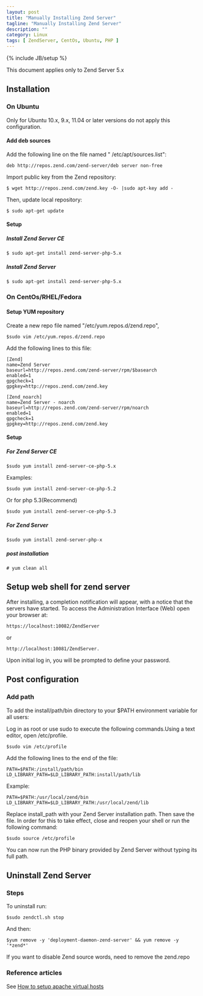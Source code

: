 ```yaml
---
layout: post
title: "Manually Installing Zend Server"
tagline: "Manually Installing Zend Server"
description: ""
category: Linux 
tags: [ ZendServer, CentOs, Ubuntu, PHP ]
---
```

{% include JB/setup %}

This document applies only to Zend Server 5.x
 
## Installation 

### On Ubuntu

Only for Ubuntu 10.x, 9.x, 11.04 or later versions do not apply this configuration.

#### Add deb sources 

Add the following line on the file named " /etc/apt/sources.list":

	deb http://repos.zend.com/zend-server/deb server non-free


Import public key from the Zend repository:

	$ wget http://repos.zend.com/zend.key -O- |sudo apt-key add -

Then, update local repository:

	$ sudo apt-get update


#### Setup

##### Install Zend Server CE

	$ sudo apt-get install zend-server-php-5.x

##### Install Zend Server


	$ sudo apt-get install zend-server-php-5.x

### On CentOs/RHEL/Fedora

#### Setup YUM repository

Create a new repo file named "/etc/yum.repos.d/zend.repo",
	
	$sudo vim /etc/yum.repos.d/zend.repo
	
Add the following lines to this file:

	[Zend]
	name=Zend Server
	baseurl=http://repos.zend.com/zend-server/rpm/$basearch
	enabled=1
	gpgcheck=1
	gpgkey=http://repos.zend.com/zend.key

	[Zend_noarch]
	name=Zend Server - noarch
	baseurl=http://repos.zend.com/zend-server/rpm/noarch
	enabled=1
	gpgcheck=1
	gpgkey=http://repos.zend.com/zend.key


#### Setup

##### For Zend Server CE

	$sudo yum install zend-server-ce-php-5.x

Examples:

	$sudo yum install zend-server-ce-php-5.2

Or for php 5.3(Recommend)

	$sudo yum install zend-server-ce-php-5.3


##### For Zend Server  


	$sudo yum install zend-server-php-x

##### post installation

	# yum clean all

## Setup web shell for zend server

After installing, a completion notification will appear, with a notice that the servers have started. To access the Administration Interface (Web) open your browser at:
 
	https://localhost:10082/ZendServer
 
or
 
	http://localhost:10081/ZendServer.
 
Upon initial log in, you will be prompted to define your password.


## Post configuration

### Add path

To add the install/path/bin directory to your $PATH environment variable for all users:

Log in as root or use sudo to execute the following commands.Using a text editor, open /etc/profile.  
	
	$sudo vim /etc/profile	

Add the following lines to the end of the file:
	
	PATH=$PATH:/install/path/bin
	LD_LIBRARY_PATH=$LD_LIBRARY_PATH:install/path/lib

Example:

	PATH=$PATH:/usr/local/zend/bin
	LD_LIBRARY_PATH=$LD_LIBRARY_PATH:/usr/local/zend/lib


Replace install_path with your Zend Server installation path. Then save the file. In order for this to take effect, close and reopen your shell or run the following command:

	$sudo source /etc/profile

You can now run the PHP binary provided by Zend Server without typing its full path.

## Uninstall Zend Server

### Steps

To uninstall run:

	$sudo zendctl.sh stop

And then:

	$yum remove -y 'deployment-daemon-zend-server' && yum remove -y '*zend*'

If you want to disable Zend source words, need to remove the zend.repo

### Reference articles

See [How to setup apache virtual hosts ](/apache/how-to-setup-apache-virtual-host-configuration/)


